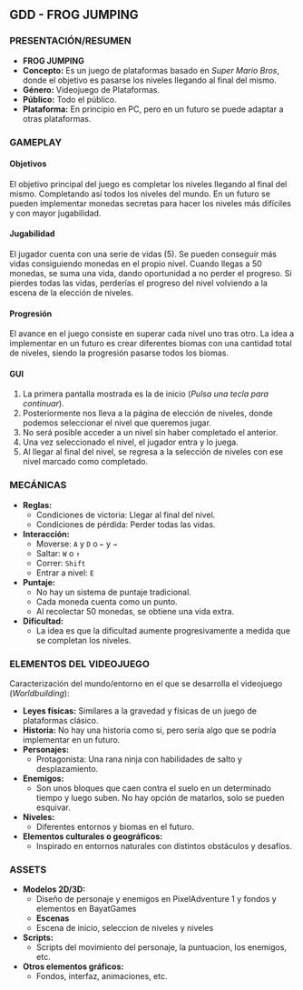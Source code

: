 ## GDD - FROG JUMPING

### PRESENTACIÓN/RESUMEN

- **FROG JUMPING**
- **Concepto:** Es un juego de plataformas basado en *Super Mario Bros*, donde el objetivo es pasarse los niveles llegando al final del mismo.
- **Género:** Videojuego de Plataformas.
- **Público:** Todo el público.
- **Plataforma:** En principio en PC, pero en un futuro se puede adaptar a otras plataformas.

### GAMEPLAY

#### Objetivos

El objetivo principal del juego es completar los niveles llegando al final del mismo. Completando así todos los niveles del mundo. En un futuro se pueden implementar monedas secretas para hacer los niveles más difíciles y con mayor jugabilidad.

#### Jugabilidad

El jugador cuenta con una serie de vidas (5). Se pueden conseguir más vidas consiguiendo monedas en el propio nivel. Cuando llegas a 50 monedas, se suma una vida, dando oportunidad a no perder el progreso. Si pierdes todas las vidas, perderías el progreso del nivel volviendo a la escena de la elección de niveles.

#### Progresión

El avance en el juego consiste en superar cada nivel uno tras otro. La idea a implementar en un futuro es crear diferentes biomas con una cantidad total de niveles, siendo la progresión pasarse todos los biomas.

#### GUI

1. La primera pantalla mostrada es la de inicio (*Pulsa una tecla para continuar*).
2. Posteriormente nos lleva a la página de elección de niveles, donde podemos seleccionar el nivel que queremos jugar.
3. No será posible acceder a un nivel sin haber completado el anterior.
4. Una vez seleccionado el nivel, el jugador entra y lo juega.
5. Al llegar al final del nivel, se regresa a la selección de niveles con ese nivel marcado como completado.

### MECÁNICAS

- **Reglas:**
  - Condiciones de victoria: Llegar al final del nivel.
  - Condiciones de pérdida: Perder todas las vidas.
- **Interacción:**
  - Moverse: `A` y `D` o `←` y `→`
  - Saltar: `W` o `↑`
  - Correr: `Shift`
  - Entrar a nivel: `E`
- **Puntaje:**
  - No hay un sistema de puntaje tradicional.
  - Cada moneda cuenta como un punto.
  - Al recolectar 50 monedas, se obtiene una vida extra.
- **Dificultad:**
  - La idea es que la dificultad aumente progresivamente a medida que se completan los niveles.

### ELEMENTOS DEL VIDEOJUEGO

Caracterización del mundo/entorno en el que se desarrolla el videojuego (*Worldbuilding*):

- **Leyes físicas:** Similares a la gravedad y físicas de un juego de plataformas clásico.
- **Historia:** No hay una historia como si, pero sería algo que se podría implementar en un futuro.
- **Personajes:**
  - Protagonista: Una rana ninja con habilidades de salto y desplazamiento.
- **Enemigos:**
  - Son unos bloques que caen contra el suelo en un determinado tiempo y luego suben. No hay opción de matarlos, solo se pueden esquivar.
- **Niveles:**
  - Diferentes entornos y biomas en el futuro.
- **Elementos culturales o geográficos:**
  - Inspirado en entornos naturales con distintos obstáculos y desafíos.


### ASSETS

- **Modelos 2D/3D:**
  - Diseño de personaje y enemigos en PixelAdventure 1 y fondos y elementos en BayatGames
  - **Escenas**
  - Escena de inicio, seleccion de niveles y niveles
- **Scripts:**
  - Scripts del movimiento del personaje, la puntuacion, los enemigos, etc.
- **Otros elementos gráficos:**
  - Fondos, interfaz, animaciones, etc.

